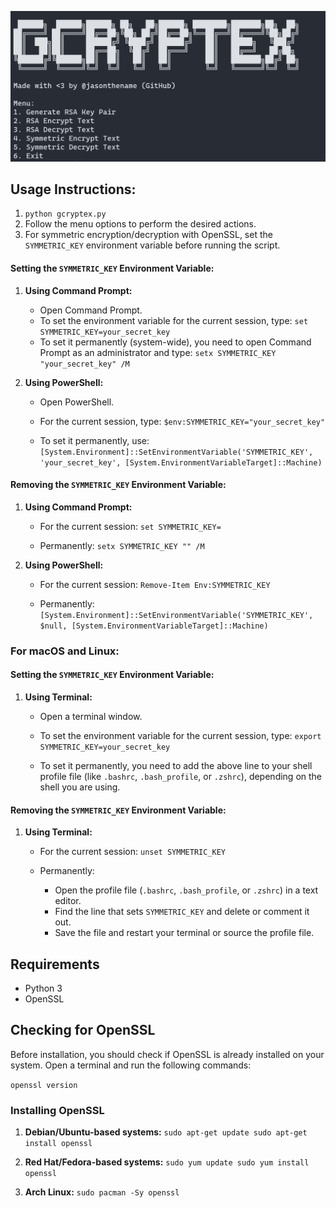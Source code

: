 ![alt text](menu.png)
## Usage Instructions:

1.  `python gcryptex.py`
2.  Follow the menu options to perform the desired actions.
3.  For symmetric encryption/decryption with OpenSSL, set the `SYMMETRIC_KEY` environment variable before running the script.

#### Setting the `SYMMETRIC_KEY` Environment Variable:

1.  **Using Command Prompt:**
    
    -   Open Command Prompt.
    -   To set the environment variable for the current session, type:
        `set SYMMETRIC_KEY=your_secret_key` 
    -   To set it permanently (system-wide), you need to open Command Prompt as an administrator and type:
        `setx SYMMETRIC_KEY "your_secret_key" /M` 
        
2.  **Using PowerShell:**
    
    -   Open PowerShell.
    -   For the current session, type:
        `$env:SYMMETRIC_KEY="your_secret_key"` 
        
    -   To set it permanently, use:
        `[System.Environment]::SetEnvironmentVariable('SYMMETRIC_KEY', 'your_secret_key', [System.EnvironmentVariableTarget]::Machine)` 
        

#### Removing the `SYMMETRIC_KEY` Environment Variable:

1.  **Using Command Prompt:**
    
    -   For the current session:
        `set SYMMETRIC_KEY=` 
        
    -   Permanently:
        `setx SYMMETRIC_KEY "" /M` 
        
2.  **Using PowerShell:**
    
    -   For the current session:
        `Remove-Item Env:SYMMETRIC_KEY` 
        
    -   Permanently:
        `[System.Environment]::SetEnvironmentVariable('SYMMETRIC_KEY', $null, [System.EnvironmentVariableTarget]::Machine)` 
        

### For macOS and Linux:

#### Setting the `SYMMETRIC_KEY` Environment Variable:

1.  **Using Terminal:**
    -   Open a terminal window.
    -   To set the environment variable for the current session, type:
        `export SYMMETRIC_KEY=your_secret_key` 
        
    -   To set it permanently, you need to add the above line to your shell profile file (like `.bashrc`, `.bash_profile`, or `.zshrc`), depending on the shell you are using.

#### Removing the `SYMMETRIC_KEY` Environment Variable:

1.  **Using Terminal:**
    -   For the current session:
        `unset SYMMETRIC_KEY` 
        
    -   Permanently:
        -   Open the profile file (`.bashrc`, `.bash_profile`, or `.zshrc`) in a text editor.
        -   Find the line that sets `SYMMETRIC_KEY` and delete or comment it out.
        -   Save the file and restart your terminal or source the profile file.

## Requirements

- Python 3  
-   OpenSSL

## Checking for OpenSSL

Before installation, you should check if OpenSSL is already installed on your system. Open a terminal and run the following commands:

`openssl version`

### Installing OpenSSL

1.  **Debian/Ubuntu-based systems:**
    `sudo apt-get update
    sudo apt-get install openssl` 
    
2.  **Red Hat/Fedora-based systems:**
    `sudo yum update
    sudo yum install openssl` 
    
3.  **Arch Linux:**
    `sudo pacman -Sy openssl`
